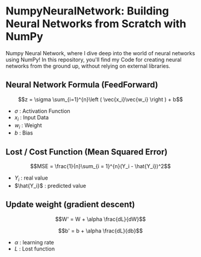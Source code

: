 # NumpyNeuralNetwork: Building Neural Networks from Scratch with NumPy

Numpy Neural Network, where I dive deep into the world of neural networks using NumPy! In this repository, you'll find my Code for creating neural networks from the ground up, without relying on external libraries.

## Neural Network Formula (FeedForward)

$$z = \sigma \sum_{i=1}^{n}\left ( \vec{x_i}\vec{w_i} \right ) + b$$

* $\sigma$ : Activation Function
* $x_i$ : Input Data
* $w_i$ : Weight
* $b$ : Bias

## Lost / Cost Function (Mean Squared Error)

$$MSE = \frac{1}{n}\sum_{i = 1}^{n}(Y_i - \hat{Y_i})^2$$

* $Y_i$ : real value
* $\hat{Y_i}$ : predicted value

## Update weight (gradient descent)

$$W' = W + \alpha \frac{dL}{dW}$$

$$b' = b + \alpha \frac{dL}{db}$$

* $\alpha$ : learning rate
* $L$ : Lost function

